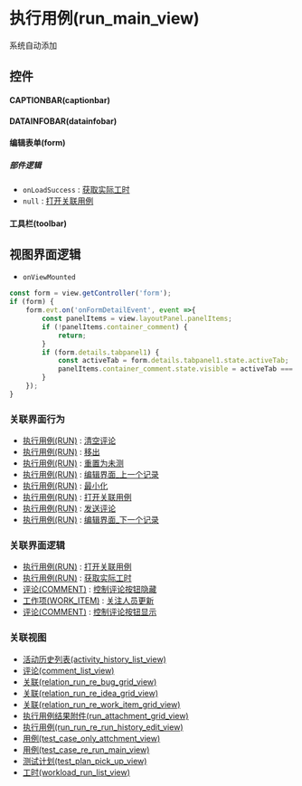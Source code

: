 # 执行用例(run_main_view)  <!-- {docsify-ignore-all} -->


系统自动添加



## 控件
#### CAPTIONBAR(captionbar)
#### DATAINFOBAR(datainfobar)
#### 编辑表单(form)

##### 部件逻辑
* `onLoadSuccess` : [获取实际工时](module/TestMgmt/run/uilogic/get_actual_workload)
* `null` : [打开关联用例](module/TestMgmt/run/uilogic/open_re_run)
#### 工具栏(toolbar)

## 视图界面逻辑
* `onViewMounted`
```javascript
const form = view.getController('form');
if (form) {
    form.evt.on('onFormDetailEvent', event =>{
        const panelItems = view.layoutPanel.panelItems;
        if (!panelItems.container_comment) {
            return;
        }
        if (form.details.tabpanel1) {
            const activeTab = form.details.tabpanel1.state.activeTab;
            panelItems.container_comment.state.visible = activeTab === 'tabpage1';
        }
    });
}
```


### 关联界面行为
  * [执行用例(RUN)](module/TestMgmt/run) : [清空评论](module/TestMgmt/run#界面行为)
  * [执行用例(RUN)](module/TestMgmt/run) : [移出](module/TestMgmt/run#界面行为)
  * [执行用例(RUN)](module/TestMgmt/run) : [重置为未测](module/TestMgmt/run#界面行为)
  * [执行用例(RUN)](module/TestMgmt/run) : [编辑界面_上一个记录](module/TestMgmt/run#界面行为)
  * [执行用例(RUN)](module/TestMgmt/run) : [最小化](module/TestMgmt/run#界面行为)
  * [执行用例(RUN)](module/TestMgmt/run) : [打开关联用例](module/TestMgmt/run#界面行为)
  * [执行用例(RUN)](module/TestMgmt/run) : [发送评论](module/TestMgmt/run#界面行为)
  * [执行用例(RUN)](module/TestMgmt/run) : [编辑界面_下一个记录](module/TestMgmt/run#界面行为)

### 关联界面逻辑
  * [执行用例(RUN)](module/TestMgmt/run) : [打开关联用例](module/TestMgmt/run/uilogic/open_re_run)
  * [执行用例(RUN)](module/TestMgmt/run) : [获取实际工时](module/TestMgmt/run/uilogic/get_actual_workload)
  * [评论(COMMENT)](module/Base/comment) : [控制评论按钮隐藏](module/Base/comment/uilogic/comment_icon_hidden)
  * [工作项(WORK_ITEM)](module/ProjMgmt/work_item) : [关注人员更新](module/ProjMgmt/work_item/uilogic/attention_personnel_update)
  * [评论(COMMENT)](module/Base/comment) : [控制评论按钮显示](module/Base/comment/uilogic/comment_icon_show)

### 关联视图
  * [活动历史列表(activity_history_list_view)](app/view/activity_history_list_view)
  * [评论(comment_list_view)](app/view/comment_list_view)
  * [关联(relation_run_re_bug_grid_view)](app/view/relation_run_re_bug_grid_view)
  * [关联(relation_run_re_idea_grid_view)](app/view/relation_run_re_idea_grid_view)
  * [关联(relation_run_re_work_item_grid_view)](app/view/relation_run_re_work_item_grid_view)
  * [执行用例结果附件(run_attachment_grid_view)](app/view/run_attachment_grid_view)
  * [执行用例(run_run_re_run_history_edit_view)](app/view/run_run_re_run_history_edit_view)
  * [用例(test_case_only_attchment_view)](app/view/test_case_only_attchment_view)
  * [用例(test_case_re_run_main_view)](app/view/test_case_re_run_main_view)
  * [测试计划(test_plan_pick_up_view)](app/view/test_plan_pick_up_view)
  * [工时(workload_run_list_view)](app/view/workload_run_list_view)

<script>
 const { createApp } = Vue
  createApp({
    data() {
      return {

      }
    }
  }).use(ElementPlus).mount('#app')
</script>